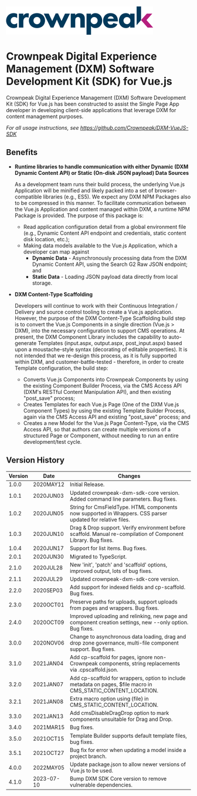 <a href="https://www.crownpeak.com" target="_blank">![Crownpeak Logo](https://github.com/Crownpeak/DXM-VueJS-SDK/raw/master/images/crownpeak-logo.png?raw=true "Crownpeak Logo")</a>

# Crownpeak Digital Experience Management (DXM) Software Development Kit (SDK) for Vue.js
Crownpeak Digital Experience Management (DXM) Software Development Kit (SDK) for Vue.js has been constructed to assist
the Single Page App developer in developing client-side applications that leverage DXM for content management purposes.

*For all usage instructions, see <a href="https://github.com/Crownpeak/DXM-VueJS-SDK" target="_blank">https://github.com/Crownpeak/DXM-VueJS-SDK</a>*

## Benefits
* **Runtime libraries to handle communication with either Dynamic (DXM Dynamic Content API) or Static (On-disk JSON payload)
Data Sources**

  As a development team runs their build process, the underlying Vue.js Application will be minified and likely packed
  into a set of browser-compatible libraries (e.g., ES5). We expect any DXM NPM Packages also to be compressed in this
  manner. To facilitate communication between the Vue.js Application and content managed within DXM, a runtime NPM Package
  is provided. The purpose of this package is:
  
  * Read application configuration detail from a global environment file (e.g., Dynamic Content API endpoint and credentials, 
  static content disk location, etc.);
  * Making data models available to the Vue.js Application, which a developer can map against
    * **Dynamic Data** - Asynchronously processing data from the DXM Dynamic Content API, using the Search G2 Raw JSON endpoint; and 
    * **Static Data** - Loading JSON payload data directly from local storage.
  
* **DXM Content-Type Scaffolding**

  Developers will continue to work with their Continuous Integration / Delivery and source control tooling to create a
  Vue.js application. However, the purpose of the DXM Content-Type Scaffolding build step is to convert the Vue.js Components
  in a single direction (Vue.js > DXM), into the necessary configuration to support CMS operations. At present, the DXM
  Component Library includes the capability to auto-generate Templates (input.aspx, output.aspx, post_input.aspx) based
  upon a moustache-style syntax (decorating of editable properties). It is not intended that we re-design this process,
  as it is fully supported within DXM, and customer-battle-tested - therefore, in order to create Template configuration,
  the build step:
    * Converts Vue.js Components into Crownpeak Components by using the existing Component Builder Process, via the CMS Access
   API (DXM's RESTful Content Manipulation API), and then existing "post_save" process;
    * Creates Templates for each Vue.js Page (One of the DXM Vue.js Component Types) by using the existing Template Builder
   Process, again via the CMS Access API and existing "post_save" process; and
    * Creates a new Model for the Vue.js Page Content-Type, via the CMS Access API, so that authors can create multiple versions
   of a structured Page or Component, without needing to run an entire development/test cycle.
   
## Version History
 
| Version       | Date          | Changes                            |
| ------------- | --------------|----------------------------------- |
| 1.0.0         | 2020MAY12     | Initial Release.                   |
| 1.0.1         | 2020JUN03     | Updated crownpeak-dxm-sdk-core version. Added command line parameters. Bug fixes.    |
| 1.0.2         | 2020JUN05     | String for CmsFieldType. HTML components now supported in Wrappers. CSS parser updated for relative files.    |
| 1.0.3         | 2020JUN10     | Drag & Drop support. Verify environment before scaffold. Manual re-compilation of Component Library. Bug fixes.    |
| 1.0.4         | 2020JUN17     | Support for list items. Bug fixes.    |
| 2.0.1         | 2020JUN30     | Migrated to TypeScript.   |
| 2.1.0         | 2020JUL28     | New 'init', 'patch' and 'scaffold' options, improved output, lots of bug fixes. |
| 2.1.1         | 2020JUL29     | Updated crownpeak-dxm-sdk-core version.    |
| 2.2.0         | 2020SEP03     | Add support for indexed fields and cp-scaffold. Bug fixes. |
| 2.3.0         | 2020OCT01     | Preserve paths for uploads, support uploads from pages and wrappers. Bug fixes. |
| 2.4.0         | 2020OCT09     | Improved uploading and relinking, new page and component creation settings, new --only option. Bug fixes. |
| 3.0.0         | 2020NOV06     | Change to asynchronous data loading, drag and drop zone governance, multi-file component support. Bug fixes. |
| 3.1.0         | 2021JAN04     | Add cp-scaffold for pages, ignore non-Crownpeak components, string replacements via .cpscaffold.json. |
| 3.2.0         | 2021JAN07     | Add cp-scaffold for wrappers, option to include metadata on pages, $file macro in CMS_STATIC_CONTENT_LOCATION. |
| 3.2.1         | 2021JAN08     | Extra macro option using {file} in CMS_STATIC_CONTENT_LOCATION. |
| 3.3.0         | 2021JAN13     | Add cmsDisableDragDrop option to mark components unsuitable for Drag and Drop. |
| 3.4.0         | 2021MAR15     | Bug fixes. |
| 3.5.0         | 2021OCT15     | Template Builder supports default template files, bug fixes. |
| 3.5.1         | 2021OCT27     | Bug fix for error when updating a model inside a project branch. |
| 4.0.0         | 2022MAY05     | Update package.json to allow newer versions of Vue.js to be used. |
| 4.1.0         | 2023-07-10    | Bump DXM SDK Core version to remove vulnerable dependencies. |